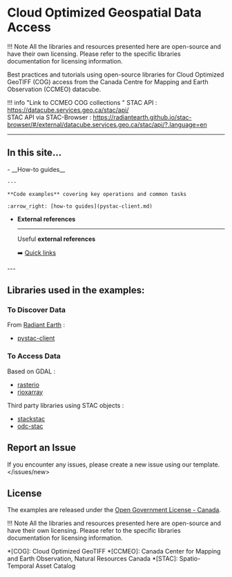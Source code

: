 # Cloud Optimized Geospatial Data Access
!!! Note
    All the libraries and resources presented here are open-source and have their own licensing.
    Please refer to the specific libraries documentation for licensing information.

Best practices and tutorials using open-source libraries for Cloud Optimized GeoTIFF (COG) access
from the Canada Centre for Mapping and Earth Observation (CCMEO) datacube. 

!!! info "Link to CCMEO COG collections "
    STAC API : <https://datacube.services.geo.ca/stac/api/>  
    STAC API via STAC-Browser : <https://radiantearth.github.io/stac-browser/#/external/datacube.services.geo.ca/stac/api/?.language=en>

<!--- 
What should be on the main page : 
A single sentence that says what the product is, succinctly and memorably.
A paragraph of one to three short sentences, that describe what the product does.
A third paragraph of similar length, this time explaining what need the product meets.
Finally, a paragraph that describes whom the product is useful for.
-->
---

## In this site...
<div class="grid cards" markdown>
-   __How-to guides__

    ---

    **Code examples** covering key operations and common tasks
    
    :arrow_right: [how-to guides](pystac-client.md)

-   __External references__

    ---

    Useful **external references**  


    :arrow_right: [Quick links](reference.md)
</div>
---

## Libraries used in the examples:

### To Discover Data

From [Radiant Earth] :  

- [pystac-client]

### To Access Data  

Based on GDAL :

- [rasterio]
- [rioxarray]

Third party libraries using STAC objects :

- [stackstac]
- [odc-stac]

## Report an Issue

If you encounter any issues, please create a new issue using our template.
</issues/new>  

## License
The examples are released under the [Open Government License - Canada](https://open.canada.ca/en/open-government-licence-canada).

!!! Note
    All the libraries and resources presented here are open-source and have their own licensing.
    Please refer to the specific libraries documentation for licensing information.

[pystac-client]: https://pystac-client.readthedocs.io/en/stable/usage.html
[rasterio]: https://rasterio.readthedocs.io/en/latest/quickstart.html
[stackstac]: https://stackstac.readthedocs.io/en/latest/basic.html
[odc-stac]: https://odc-stac.readthedocs.io/en/latest/
[rioxarray]: https://corteva.github.io/rioxarray/stable/
[Radiant Earth]: https://github.com/radiantearth
*[COG]: Cloud Optimized GeoTIFF
*[CCMEO]: Canada Center for Mapping and Earth Observation, Natural Resources Canada
*[STAC]: Spatio-Temporal Asset Catalog
